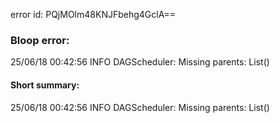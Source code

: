 error id: PQjMOlm48KNJFbehg4GclA==
### Bloop error:

25/06/18 00:42:56 INFO DAGScheduler: Missing parents: List()
#### Short summary: 

25/06/18 00:42:56 INFO DAGScheduler: Missing parents: List()
